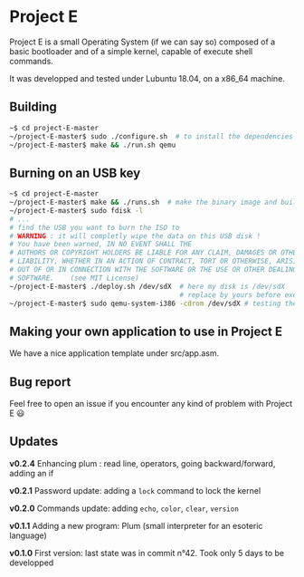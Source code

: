 # Project E

Project E is a small Operating System (if we can say so) composed of a basic bootloader and of a simple kernel, capable of execute shell commands.

It was developped and tested under Lubuntu 18.04, on a x86_64 machine.

## Building

```bash
~$ cd project-E-master
~/project-E-master$ sudo ./configure.sh  # to install the dependencies
~/project-E-master$ make && ./run.sh qemu
```

## Burning on an USB key

```bash
~$ cd project-E-master
~/project-E-master$ make && ./runs.sh  # make the binary image and build the ISO
~/project-E-master$ sudo fdisk -l
# ...
# find the USB you want to burn the ISO to
# WARNING : it will completly wipe the data on this USB disk !
# You have been warned, IN NO EVENT SHALL THE
# AUTHORS OR COPYRIGHT HOLDERS BE LIABLE FOR ANY CLAIM, DAMAGES OR OTHER
# LIABILITY, WHETHER IN AN ACTION OF CONTRACT, TORT OR OTHERWISE, ARISING FROM,
# OUT OF OR IN CONNECTION WITH THE SOFTWARE OR THE USE OR OTHER DEALINGS IN THE
# SOFTWARE.    (see MIT License)
~/project-E-master$ ./deploy.sh /dev/sdX  # here my disk is /dev/sdX
                                          # replace by yours before executing the command
~/project-E-master$ sudo qemu-system-i386 -cdrom /dev/sdX # testing the installation
```

## Making your own application to use in Project E

We have a nice application template under src/app.asm.

## Bug report

Feel free to open an issue if you encounter any kind of problem with Project E :smiley:

## Updates

**v0.2.4** Enhancing plum : read line, operators, going backward/forward, adding an if

**v0.2.1** Password update: adding a `lock` command to lock the kernel

**v0.2.0** Commands update: adding `echo`, `color`, `clear`, `version`

**v0.1.1** Adding a new program: Plum (small interpreter for an esoteric language)

**v0.1.0** First version: last state was in commit n°42. Took only 5 days to be developped
